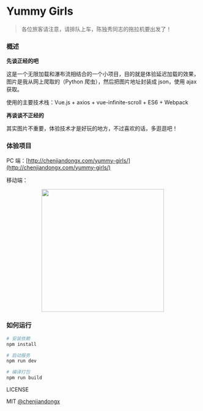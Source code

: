 # Yummy Girls

> 各位旅客请注意，请排队上车，陈独秀同志的拖拉机要出发了！

### 概述

**先谈正经的吧**

这是一个无限加载和瀑布流相结合的一个小项目，目的就是体验延迟加载的效果，图片是我从网上爬取的（Python 爬虫），然后把图片地址封装成 json，使用 ajax 获取。

使用的主要技术栈：Vue.js + axios + vue-infinite-scroll + ES6 + Webpack

**再谈谈不正经的**

其实图片不重要，体验技术才是好玩的地方，不过喜欢的话，多逛逛吧！

### 体验项目

PC 端：[http://chenjiandongx.com/yummy-girls/](http://chenjiandongx.com/yummy-girls/)

移动端：

<div align="center">
<img src="https://user-images.githubusercontent.com/19553554/37871024-48063236-3016-11e8-903e-1819dcaed7ca.png" width="320" height="320">
</div>


### 如何运行

``` bash
# 安装依赖
npm install

# 启动服务
npm run dev

# 编译打包
npm run build
```

LICENSE

MIT [@chenjiandongx](https://github.com/chenjiandongx)
